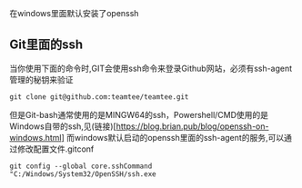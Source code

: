 在windows里面默认安装了openssh

## Git里面的ssh
当你使用下面的命令时,GIT会使用ssh命令来登录Github网站，必须有ssh-agent管理的秘钥来验证
```
git clone git@github.com:teamtee/teamtee.git
```
但是Git-bash通常使用的是MINGW64的ssh，Powershell/CMD使用的是Windows自带的ssh,见(链接)[https://blog.brian.pub/blog/openssh-on-windows.html]
而windows默认启动的openssh里面的ssh-agent的服务,可以通过修改配置文件.gitconf
```
git config --global core.sshCommand "C:/Windows/System32/OpenSSH/ssh.exe
```

